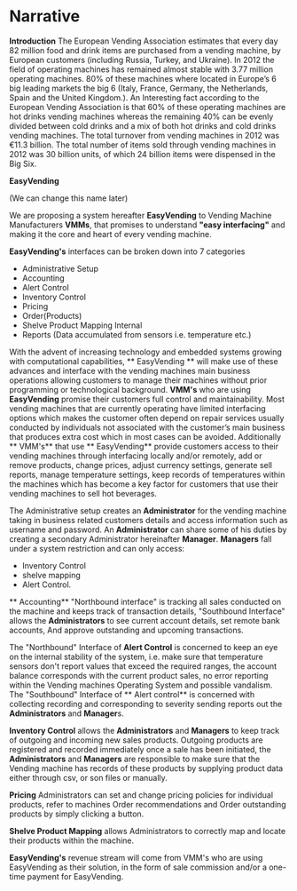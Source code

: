 # Narrative

**Introduction**
The European Vending Association estimates that every day 82 million food and drink items are purchased from a vending machine, by European customers (including Russia, Turkey, and Ukraine). 
In 2012 the field of operating machines has remained almost stable with 3.77 million operating machines. 80% of these machines where located in Europe’s 6 big leading markets the big 6 (Italy, France, Germany, the Netherlands, Spain and the United Kingdom.).
An Interesting fact according to the European Vending Association is that 60% of these operating machines are hot drinks vending machines whereas the remaining 40% can be evenly divided between cold drinks and a mix of both hot drinks and cold drinks vending machines.
The total turnover from vending machines in 2012 was  €11.3 billion.
The total number of items sold through vending machines in 2012 was 30 billion units, of which 24 billion items were dispensed in the Big Six.  

**EasyVending** 

(We can change this name later)

We are proposing a system hereafter **EasyVending** to Vending Machine Manufacturers **VMMs**, that promises to understand **"easy interfacing"** and making it the core and heart of every vending machine.

**EasyVending's** interfaces can be broken down into 7 categories 

* Administrative Setup
* Accounting
* Alert Control
* Inventory Control
* Pricing
* Order(Products)
* Shelve Product Mapping Internal 
* Reports (Data accumulated from sensors i.e. temperature etc.)

With the advent of increasing technology and embedded systems growing with computational capabilities, ** EasyVending ** will make use of these advances and interface with the vending machines main business operations allowing customers to manage their machines without prior programming or technological background.
**VMM's** who are using **EasyVending** promise their customers full control and maintainability. Most vending machines that are currently operating have limited interfacing options which makes the customer often depend on repair services usually conducted by individuals not associated with the customer’s main business that produces extra cost which in most cases can be avoided. 
Additionally ** VMM's** that use ** EasyVending** provide customers access to their vending machines through interfacing locally and/or remotely, add or remove products, change prices, adjust currency settings, generate sell reports, manage temperature settings, keep records of temperatures within the machines which has become a key factor for customers that use their vending machines to sell hot beverages.

The Administrative setup creates an **Administrator** for the vending machine taking in business related customers details and access information such as username and password. An **Administrator** can share some of his duties by creating a secondary Administrator hereinafter **Manager**. 
**Managers** fall under a system restriction and can only access:
* Inventory Control
* shelve mapping 
* Alert Control.

** Accounting** "Northbound interface" is tracking all sales conducted on the machine and keeps track of transaction details, "Southbound Interface" allows the **Administrators** to see current account details, set remote bank accounts,
And approve outstanding and upcoming transactions.

The "Northbound" Interface of **Alert Control** is concerned to keep an eye on the internal stability of the system, i.e. make sure that temperature sensors don't report values that exceed the required ranges, the account balance corresponds with the current product sales, no error reporting within the Vending machines Operating System and possible vandalism.
The "Southbound" Interface of ** Alert control** is concerned with collecting recording and corresponding to severity sending reports out the **Administrators** and **Manager**s. 

**Inventory Control** allows the **Administrators** and **Managers** to keep track of outgoing and incoming new sales products. Outgoing products are registered and recorded immediately once a sale has been initiated, the **Administrators** and **Managers** are responsible to make sure that the Vending machine has records of these products by supplying product data either through csv, or son files or manually.

**Pricing** Administrators can set and change pricing policies for individual products, refer to machines Order recommendations and Order outstanding products by simply clicking a button.

**Shelve Product Mapping** allows Administrators to correctly map and locate their products within the machine. 

**EasyVending's** revenue stream will come from VMM's who are using EasyVending as their solution, in the form of sale commission and/or a one-time payment for EasyVending.
